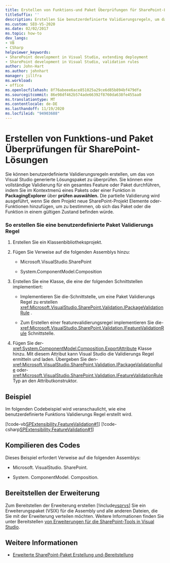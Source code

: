 ```yaml
---
title: Erstellen von Funktions-und Paket Überprüfungen für SharePoint-Lösungen
titleSuffix: ''
description: Erstellen Sie benutzerdefinierte Validierungsregeln, um das von Visual Studio generierte Projektmappenpaket zu überprüfen oder ein gesamtes Feature zu überprüfen.
ms.custom: SEO-VS-2020
ms.date: 02/02/2017
ms.topic: how-to
dev_langs:
- VB
- CSharp
helpviewer_keywords:
- SharePoint development in Visual Studio, extending deployment
- SharePoint development in Visual Studio, validation rules
author: John-Hart
ms.author: johnhart
manager: jillfra
ms.workload:
- office
ms.openlocfilehash: 8f76abeee6ace851025a29ce6d85b894bf479dfa
ms.sourcegitcommit: 86e98df462b574ade66392f8760da638fe455aa0
ms.translationtype: MT
ms.contentlocale: de-DE
ms.lasthandoff: 11/19/2020
ms.locfileid: "94903688"
---
```

# <a name="create-feature-and-package-validations-for-sharepoint-solutions"></a>Erstellen von Funktions-und Paket Überprüfungen für SharePoint-Lösungen

  Sie können benutzerdefinierte Validierungsregeln erstellen, um das von Visual Studio generierte Lösungspaket zu überprüfen. Sie können eine vollständige Validierung für ein gesamtes Feature oder Paket durchführen, indem Sie im Kontextmenü eines Pakets oder einer Funktion in **PackagingExplorer** über **prüfen auswählen.** Die partielle Validierung wird ausgeführt, wenn Sie dem Projekt neue SharePoint-Projekt Elemente oder-Funktionen hinzufügen, um zu bestimmen, ob sich das Paket oder die Funktion in einem gültigen Zustand befinden würde.

### <a name="to-create-a-custom-package-validation-rule"></a>So erstellen Sie eine benutzerdefinierte Paket Validierungs Regel

1. Erstellen Sie ein Klassenbibliotheksprojekt.

2. Fügen Sie Verweise auf die folgenden Assemblys hinzu:

    - Microsoft.VisualStudio.SharePoint

    - System.ComponentModel.Composition

3. Erstellen Sie eine Klasse, die eine der folgenden Schnittstellen implementiert:

    - Implementieren Sie die-Schnittstelle, um eine Paket Validierungs Regel zu erstellen <xref:Microsoft.VisualStudio.SharePoint.Validation.IPackageValidationRule> .

    - Zum Erstellen einer featurevalidierungsregel implementieren Sie die- <xref:Microsoft.VisualStudio.SharePoint.Validation.IFeatureValidationRule> Schnittstelle.

4. Fügen Sie der- <xref:System.ComponentModel.Composition.ExportAttribute> Klasse hinzu. Mit diesem Attribut kann Visual Studio die Validierungs Regel ermitteln und laden. Übergeben Sie den- <xref:Microsoft.VisualStudio.SharePoint.Validation.IPackageValidationRule> oder- <xref:Microsoft.VisualStudio.SharePoint.Validation.IFeatureValidationRule> Typ an den Attributkonstruktor.

## <a name="example"></a>Beispiel
 Im folgenden Codebeispiel wird veranschaulicht, wie eine benutzerdefinierte Funktions Validierungs Regel erstellt wird.

 [!code-vb[SPExtensibility.FeatureValidation#1](../sharepoint/codesnippet/VisualBasic/featurevalidation/extension/customvalidationrule.vb#1)]
 [!code-csharp[SPExtensibility.FeatureValidation#1](../sharepoint/codesnippet/CSharp/featurevalidation/extension/customfeaturevalidationrule.cs#1)]

## <a name="compile-the-code"></a>Kompilieren des Codes
 Dieses Beispiel erfordert Verweise auf die folgenden Assemblys:

- Microsoft. VisualStudio. SharePoint.

- System. ComponentModel. Composition.

## <a name="deploy-the-extension"></a>Bereitstellen der Erweiterung
 Zum Bereitstellen der Erweiterung erstellen [!include[vsprvs](../sharepoint/includes/vsprvs-md.md)] Sie ein Erweiterungspaket (VSIX) für die Assembly und alle anderen Dateien, die Sie mit der Erweiterung verteilen möchten. Weitere Informationen finden Sie unter Bereitstellen [von Erweiterungen für die SharePoint-Tools in Visual Studio](../sharepoint/deploying-extensions-for-the-sharepoint-tools-in-visual-studio.md).

## <a name="see-also"></a>Weitere Informationen
- [Erweiterte SharePoint-Paket Erstellung und-Bereitstellung](../sharepoint/extending-sharepoint-packaging-and-deployment.md)
